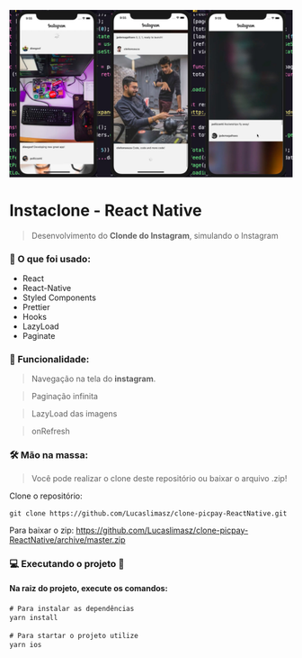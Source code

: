 <p align="center">
  <img src="wallpaper.jpg" alt="Credit Card" />
</p>

# Instaclone - React Native

> Desenvolvimento do **Clonde do Instagram**, simulando o Instagram

### 📄 O que foi usado:

- React
- React-Native
- Styled Components
- Prettier
- Hooks
- LazyLoad
- Paginate

### 🎯 Funcionalidade:

> Navegação na tela do **instagram**.

> Paginação infinita

> LazyLoad das imagens

> onRefresh

### 🛠 Mão na massa:

> Você pode realizar o clone deste repositório ou baixar o arquivo .zip!

Clone o repositório:

````
git clone https://github.com/Lucaslimasz/clone-picpay-ReactNative.git
````

Para baixar o zip: https://github.com/Lucaslimasz/clone-picpay-ReactNative/archive/master.zip

### 💻 Executando o projeto 🚀

#### Na raiz do projeto, execute os comandos:

````
# Para instalar as dependências
yarn install

# Para startar o projeto utilize
yarn ios
````
